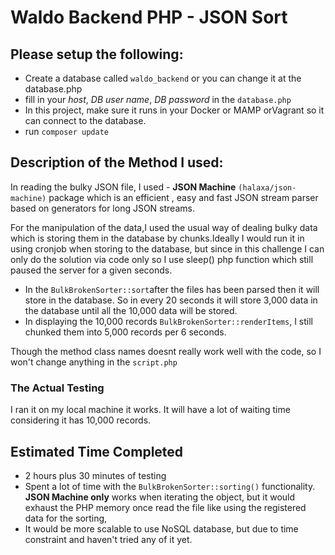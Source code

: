 # Waldo Backend PHP - JSON Sort

## Please setup the following:
- Create a database called `waldo_backend` or you can change it at the database.php
- fill in your _host_, _DB user name_, _DB password_ in the `database.php`
- In this project, make sure it runs in your Docker or MAMP orVagrant so it can connect to the database.
- run `composer update`

## Description of the Method I used:
In reading the bulky JSON file, I used - **JSON Machine** `(halaxa/json-machine)` package which is an efficient , easy and fast JSON stream parser based on generators for long JSON streams.


For the manipulation of the data,I  used the usual way of dealing bulky data which is storing them in the database by chunks.Ideally I would run it in using cronjob when storing to the database, but since in this challenge I can only do the solution via code only so I use sleep() php function which still paused the server for a given seconds.

- In the `BulkBrokenSorter::sort`after the files has been parsed then it will store in the database.  So in every  20 seconds it will store 3,000 data in the database until  all the 10,000 data will be stored.
- In displaying the 10,000 records `BulkBrokenSorter::renderItems`, I still chunked them into 5,000 records per 6 seconds. 


Though the method class names doesnt really work well with the code, so I won't change anything in the `script.php`

### The Actual Testing
I ran it on my local machine it works. It will have a lot of waiting time considering it has 10,000 records.



## Estimated Time Completed
- 2 hours plus 30 minutes of testing
- Spent a lot of time with the `BulkBrokenSorter::sorting()` functionality. **JSON Machine only** works when iterating the object, but it would exhaust the PHP memory once read the file like using the registered data for the sorting,
- It would be more scalable to use NoSQL database, but due to time constraint and haven't tried any of it yet.
